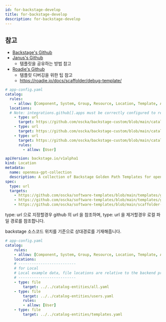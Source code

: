 ```yaml
---
id: for-backstage-develop
title: for-backstage-develop
description: for-backstage-develop
---
```


## 참고
  - [Backstage's Github](https://github.com/backstage/software-templates/tree/main/scaffolder-templates)
  - [Janus's Github](https://github.com/janus-idp)
      - 템플릿을 공유하는 방법 참고
  - [Roadie's Github](https://github.com/RoadieHQ/software-templates/tree/main/scaffolder-templates)
      - 템플릿 디버깅을 위한 팁 참고
      - https://roadie.io/docs/scaffolder/debug-template/

```yaml
# app-config.yaml
catalog:
  rules:
    - allow: [Component, System, Group, Resource, Location, Template, API]
  locations:
  # Note: integrations.github[].apps must be correctly configured to read GitHub locations
    - type: url
      target: https://github.com/oscka/backstage-custom/blob/main/catalog-entities/all.yaml
    - type: url
      target: https://github.com/oscka/backstage-custom/blob/main/catalog-entities/templates.yaml
    - type: url
      target: https://github.com/oscka/backstage-custom/blob/main/catalog-entities/users.yaml
      rules:
        - allow: [User]
```

```yaml
apiVersion: backstage.io/v1alpha1
kind: Location
metadata:
  name: openmsa-gpt-collection
  description: A collection of Backstage Golden Path Templates for openmsa-IDP
spec:
  type: url
  targets:
    - https://github.com/oscka/software-templates/blob/main/templates/github/go-backend/template.yaml
    - https://github.com/oscka/software-templates/blob/main/templates/github/nodejs-backend/template.yaml
    - https://github.com/oscka/software-templates/blob/main/scaffolder-templates/springboot-grpc-template/template.yaml
```
 
 type: url 으로 지정할경우 github 의 url 을 참조하며, type: url 을 제거할경우 로컬 파일 경로를 참조합니다. 
 
 backstage 소스코드 위치를 기준으로 상대경로를 기재해줍니다.


```yaml
# app-config.yaml
catalog:
    rules:
    - allow: [Component, System, Group, Resource, Location, Template, API]
    locations:
    # --------------------------
    # for Local
    # Local example data, file locations are relative to the backend process, typically `packages/backend`
    # --------------------------
    - type: file
        target: ../../catalog-entities/all.yaml
    - type: file
        target: ../../catalog-entities/users.yaml
        rules:
        - allow: [User]
    - type: file
        target: ../../catalog-entities/templates.yaml
```

